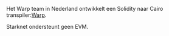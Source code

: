 Het Warp team in Nederland ontwikkelt een Solidity naar Cairo transpiler:[Warp](https://github.com/NethermindEth/warp).

Starknet ondersteunt geen EVM.